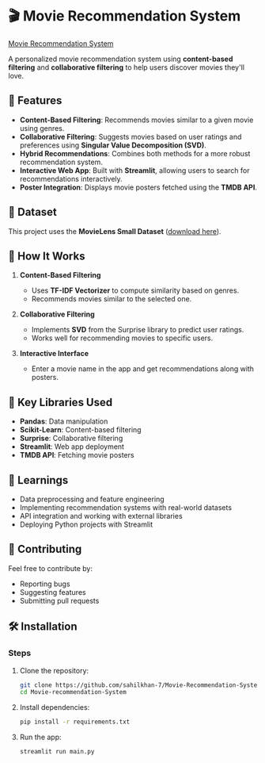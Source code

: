 ﻿# 🎬 Movie Recommendation System
[Movie Recommendation System](https://github.com/user-attachments/assets/bb2d016c-b28b-4824-b2de-17d00b74a1ca)

A personalized movie recommendation system using **content-based filtering** and **collaborative filtering** to help users discover movies they'll love.  

## 🚀 Features  
- **Content-Based Filtering**: Recommends movies similar to a given movie using genres.  
- **Collaborative Filtering**: Suggests movies based on user ratings and preferences using **Singular Value Decomposition (SVD)**.  
- **Hybrid Recommendations**: Combines both methods for a more robust recommendation system.  
- **Interactive Web App**: Built with **Streamlit**, allowing users to search for recommendations interactively.  
- **Poster Integration**: Displays movie posters fetched using the **TMDB API**.  

## 📂 Dataset  
This project uses the **MovieLens Small Dataset** ([download here](https://grouplens.org/datasets/movielens/)).  


## 📜 How It Works  
1. **Content-Based Filtering**  
   - Uses **TF-IDF Vectorizer** to compute similarity based on genres.  
   - Recommends movies similar to the selected one.  

2. **Collaborative Filtering**  
   - Implements **SVD** from the Surprise library to predict user ratings.  
   - Works well for recommending movies to specific users.  

3. **Interactive Interface**  
   - Enter a movie name in the app and get recommendations along with posters.  

## 🔑 Key Libraries Used  
- **Pandas**: Data manipulation  
- **Scikit-Learn**: Content-based filtering  
- **Surprise**: Collaborative filtering  
- **Streamlit**: Web app deployment  
- **TMDB API**: Fetching movie posters  

## 📖 Learnings  
- Data preprocessing and feature engineering  
- Implementing recommendation systems with real-world datasets  
- API integration and working with external libraries  
- Deploying Python projects with Streamlit  

## 🤝 Contributing  
Feel free to contribute by:  
- Reporting bugs  
- Suggesting features  
- Submitting pull requests  

## 🛠️ Installation  

### Steps  
1. Clone the repository:  
   ```bash  
   git clone https://github.com/sahilkhan-7/Movie-Recommendation-System.git  
   cd Movie-recommendation-System
   ```  
2. Install dependencies:  
   ```bash  
   pip install -r requirements.txt  
   ```  
3. Run the app:  
   ```bash  
   streamlit run main.py  
   ```  

